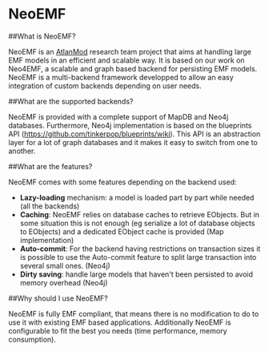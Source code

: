 NeoEMF
======

##What is NeoEMF?

NeoEMF is an [AtlanMod](http://www.emn.fr/z-info/atlanmod/index.php/Main_Page) research team project that aims at handling large EMF models in an efficient and scalable way.
It is based on our work on Neo4EMF, a scalable and graph based backend for persisting EMF models.
NeoEMF is a multi-backend framework developped to allow an easy integration of custom backends depending on user needs.

##What are the supported backends?

NeoEMF is provided with a complete support of MapDB and Neo4j databases. Furthermore, Neo4j implementation is based on 
the blueprints API (https://github.com/tinkerpop/blueprints/wiki). This API is an abstraction layer for a lot of graph databases and it makes it easy to switch from one to another.

##What are the features?

NeoEMF comes with some features depending on the backend used:
 - __Lazy-loading__ mechanism: a model is loaded part by part while needed (all the backends)
 - __Caching__: NeoEMF relies on database caches to retrieve EObjects. But in some situation this is not enough (eg serialize a lot of database objects to EObjects) and a dedicated EObject cache is provided (Map implementation)
 - __Auto-commit__: For the backend having restrictions on transaction sizes it is possible to use the Auto-commit feature to split large transaction into several small ones. (Neo4j)
 - __Dirty saving__: handle large models that haven't been persisted to avoid memory overhead (Neo4j)

##Why should I use NeoEMF?

NeoEMF is fully EMF compliant, that means there is no modification to do to use it with existing EMF based applications.
Additionally NeoEMF is configurable to fit the best you needs (time performance, memory consumption).
